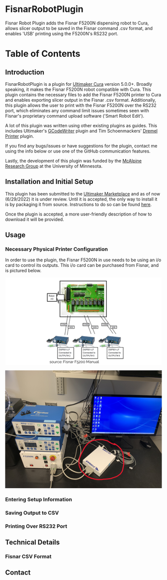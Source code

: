 # FisnarRobotPlugin
Fisnar Robot Plugin adds the Fisnar F5200N dispensing robot to Cura,
allows slicer output to be saved in the Fisnar command .csv format, and
enables 'USB' printing using the F5200N's RS232 port.

# Table of Contents

## Introduction
FisnarRobotPlugin is a plugin for [Ultimaker Cura](https://ultimaker.com/software/ultimaker-cura) version 5.0.0+. Broadly speaking, it makes the Fisnar F5200N
robot compatible with Cura. This plugin contains the necessary files to add
the Fisnar F5200N printer to Cura and enables exporting slicer output in the
Fisnar .csv format. Additionally, this plugin allows the user to print
with the Fisnar F5200N over the RS232 port, which eliminates any command limit
issues sometimes seen with Fisnar's proprietary command upload software ('Smart
Robot Edit').

A lot of this plugin was written using other existing plugins as guides. This
includes Ultimaker's [GCodeWriter](https://github.com/Ultimaker/Cura/tree/main/plugins/GCodeWriter) plugin and Tim Schoenmackers' [Dremel Printer](https://github.com/timmehtimmeh/Cura-Dremel-Printer-Plugin) plugin.

If you find any bugs/issues or have suggestions for the plugin, contact me
using the info below or use one of the GitHub communication features.

Lastly, the development of this plugin was funded by the [McAlpine Research
Group](https://sites.google.com/view/mcalpineresearchgroup/home) at the University of Minnesota.

## Installation and Initial Setup
This plugin has been submitted to the [Ultimaker Marketplace](https://marketplace.ultimaker.com/app/cura/plugins) and as of now (6/29/2022) it is under review. Until it is accepted, the only way to install it is by packaging it
from source. Instructions to do so can be found [here](https://community.ultimaker.com/topic/26046-writing-a-custom-cura-package/).

Once the plugin is accepted, a more user-friendly description of how to download
it will be provided.

## Usage

### Necessary Physical Printer Configuration
In order to use the plugin, the Fisnar F5200N in use needs to be using an
i/o card to control its outputs. This i/o card can be purchased from Fisnar,
and is pictured below.

![i/o card diagram from Fisnar F5200N manual](docs/doc_pics/io_card_2.png)

![](docs/doc_pics/io_card_setup_marked.jpg)

### Entering Setup Information

### Saving Output to CSV

### Printing Over RS232 Port

## Technical Details

### Fisnar CSV Format

## Contact

